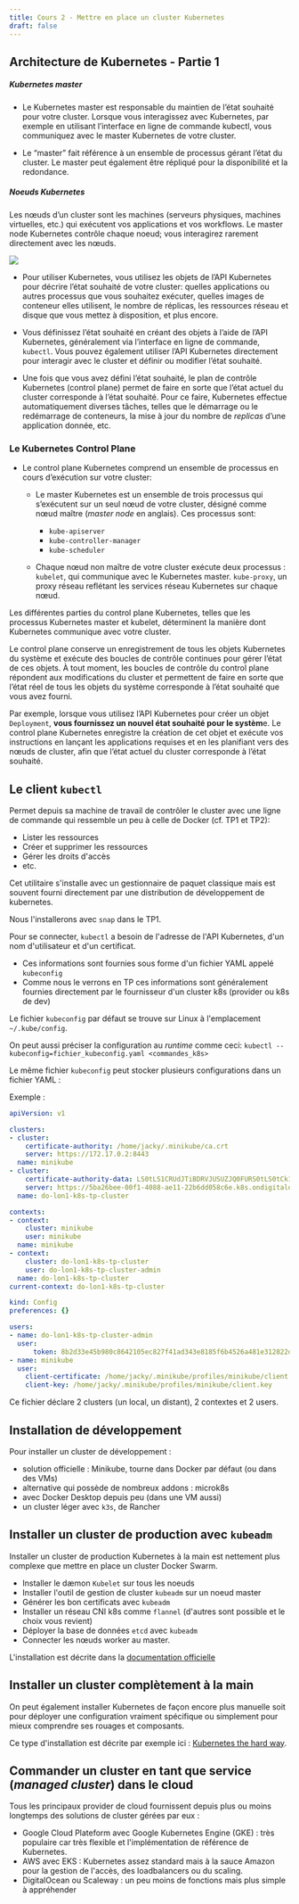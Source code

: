 ```yaml
---
title: Cours 2 - Mettre en place un cluster Kubernetes
draft: false
---
```



## Architecture de Kubernetes - Partie 1 


##### Kubernetes master

- Le Kubernetes master est responsable du maintien de l’état souhaité pour votre cluster. Lorsque vous interagissez avec Kubernetes, par exemple en utilisant l’interface en ligne de commande kubectl, vous communiquez avec le master Kubernetes de votre cluster.

- Le “master” fait référence à un ensemble de processus gérant l’état du cluster. Le master peut également être répliqué pour la disponibilité et la redondance.

##### Noeuds Kubernetes

Les nœuds d’un cluster sont les machines (serveurs physiques, machines virtuelles, etc.) qui exécutent vos applications et vos workflows. Le master node Kubernetes contrôle chaque noeud; vous interagirez rarement directement avec les nœuds.

![](../../images/kubernetes/k8s_archi1.png)

- Pour utiliser Kubernetes, vous utilisez les objets de l’API Kubernetes pour décrire l’état souhaité de votre cluster: quelles applications ou autres processus que vous souhaitez exécuter, quelles images de conteneur elles utilisent, le nombre de réplicas, les ressources réseau et disque que vous mettez à disposition, et plus encore.

- Vous définissez l’état souhaité en créant des objets à l’aide de l’API Kubernetes, généralement via l’interface en ligne de commande, `kubectl`. Vous pouvez également utiliser l’API Kubernetes directement pour interagir avec le cluster et définir ou modifier l’état souhaité.

- Une fois que vous avez défini l’état souhaité, le plan de contrôle Kubernetes (control plane) permet de faire en sorte que l’état actuel du cluster corresponde à l’état souhaité. Pour ce faire, Kubernetes effectue automatiquement diverses tâches, telles que le démarrage ou le redémarrage de conteneurs, la mise à jour du nombre de *replicas* d’une application donnée, etc.

### Le Kubernetes Control Plane

- Le control plane Kubernetes comprend un ensemble de processus en cours d’exécution sur votre cluster:

    - Le master Kubernetes est un ensemble de trois processus qui s’exécutent sur un seul nœud de votre cluster, désigné comme nœud maître (*master node* en anglais). Ces processus sont:
      - `kube-apiserver`
      - `kube-controller-manager`
      - `kube-scheduler`
  
    - Chaque nœud non maître de votre cluster exécute deux processus :
        `kubelet`, qui communique avec le Kubernetes master.
        `kube-proxy`, un proxy réseau reflétant les services réseau Kubernetes sur chaque nœud.


Les différentes parties du control plane Kubernetes, telles que les processus Kubernetes master et kubelet, déterminent la manière dont Kubernetes communique avec votre cluster.

Le control plane conserve un enregistrement de tous les objets Kubernetes du système et exécute des boucles de contrôle continues pour gérer l’état de ces objets. À tout moment, les boucles de contrôle du control plane répondent aux modifications du cluster et permettent de faire en sorte que l’état réel de tous les objets du système corresponde à l’état souhaité que vous avez fourni.

Par exemple, lorsque vous utilisez l’API Kubernetes pour créer un objet `Deployment`, **vous fournissez un nouvel état souhaité pour le systèm**e. Le control plane Kubernetes enregistre la création de cet objet et exécute vos instructions en lançant les applications requises et en les planifiant vers des nœuds de cluster, afin que l’état actuel du cluster corresponde à l’état souhaité.


## Le client `kubectl`

Permet depuis sa machine de travail de contrôler le cluster avec une ligne de commande qui ressemble un peu à celle de Docker (cf. TP1 et TP2):

- Lister les ressources
- Créer et supprimer les ressources
- Gérer les droits d'accès
- etc.

Cet utilitaire s'installe avec un gestionnaire de paquet classique mais est souvent fourni directement par une distribution de développement de kubernetes.

Nous l'installerons avec `snap` dans le TP1.

Pour se connecter, `kubectl` a besoin de l'adresse de l'API Kubernetes, d'un nom d'utilisateur et d'un certificat.

- Ces informations sont fournies sous forme d'un fichier YAML appelé `kubeconfig`
- Comme nous le verrons en TP ces informations sont généralement fournies directement par le fournisseur d'un cluster k8s (provider ou k8s de dev)

Le fichier `kubeconfig` par défaut se trouve sur Linux à l'emplacement `~/.kube/config`.

On peut aussi préciser la configuration au *runtime* comme ceci: `kubectl --kubeconfig=fichier_kubeconfig.yaml <commandes_k8s>`

Le même fichier `kubeconfig` peut stocker plusieurs configurations dans un fichier YAML :

Exemple :

```yaml
apiVersion: v1

clusters:
- cluster:
    certificate-authority: /home/jacky/.minikube/ca.crt
    server: https://172.17.0.2:8443
  name: minikube
- cluster:
    certificate-authority-data: LS0tLS1CRUdJTiBDRVJUSUZJQ0FURS0tLS0tCk1JSURKekNDQWcrZ0F3SUJBZ0lDQm5Vd0RRWUpLb1pJaHZjTkFRRUxCUUF3TXpFVk1CTUdBMVVFQ2hNTVJHbG4KYVhSaGJFOWpaV0Z1TVJvd0dBWURWUVFERXhGck9<clipped>3SCsxYmtGOHcxdWI5eHYyemdXU1F3NTdtdz09Ci0tLS0tRU5EIENFUlRJRklDQVRFLS0tLS0K
    server: https://5ba26bee-00f1-4088-ae11-22b6dd058c6e.k8s.ondigitalocean.com
  name: do-lon1-k8s-tp-cluster

contexts:
- context:
    cluster: minikube
    user: minikube
  name: minikube
- context:
    cluster: do-lon1-k8s-tp-cluster
    user: do-lon1-k8s-tp-cluster-admin
  name: do-lon1-k8s-tp-cluster
current-context: do-lon1-k8s-tp-cluster

kind: Config
preferences: {}

users:
- name: do-lon1-k8s-tp-cluster-admin
  user:
      token: 8b2d33e45b980c8642105ec827f41ad343e8185f6b4526a481e312822d634aa4
- name: minikube
  user:
    client-certificate: /home/jacky/.minikube/profiles/minikube/client.crt
    client-key: /home/jacky/.minikube/profiles/minikube/client.key
```

Ce fichier déclare 2 clusters (un local, un distant), 2 contextes et 2 users.

## Installation de développement

Pour installer un cluster de développement :

- solution officielle : Minikube, tourne dans Docker par défaut (ou dans des VMs)
- alternative qui possède de nombreux addons : microk8s
- avec Docker Desktop depuis peu (dans une VM aussi)
- un cluster léger avec `k3s`, de Rancher

## Installer un cluster de production avec `kubeadm`

Installer un cluster de production Kubernetes à la main est nettement plus complexe que mettre en place un cluster Docker Swarm.

- Installer le dæmon `Kubelet` sur tous les noeuds
- Installer l'outil de gestion de cluster `kubeadm` sur un noeud master
- Générer les bon certificats avec `kubeadm`
- Installer un réseau CNI k8s comme `flannel` (d'autres sont possible et le choix vous revient)
- Déployer la base de données `etcd` avec `kubeadm`
- Connecter les nœuds worker au master.

L'installation est décrite dans la [documentation officielle](https://kubernetes.io/docs/setup/production-environment/tools/kubeadm/create-cluster-kubeadm/)

## Installer un cluster complètement à la main

On peut également installer Kubernetes de façon encore plus manuelle soit pour déployer une configuration vraiment spécifique ou simplement pour mieux comprendre ses rouages et composants.

Ce type d'installation est décrite par exemple ici : [Kubernetes the hard way](https://github.com/kelseyhightower/kubernetes-the-hard-way).

## Commander un cluster en tant que service (*managed cluster*) dans le cloud

Tous les principaux provider de cloud fournissent depuis plus ou moins longtemps des solutions de cluster gérées par eux :

- Google Cloud Plateform avec Google Kubernetes Engine (GKE) : très populaire car très flexible et l'implémentation de référence de Kubernetes.
- AWS avec EKS : Kubernetes assez standard mais à la sauce Amazon pour la gestion de l'accès, des loadbalancers ou du scaling.
- DigitalOcean ou Scaleway : un peu moins de fonctions mais plus simple à appréhender <!-- (nous l'utiliserons) -->

